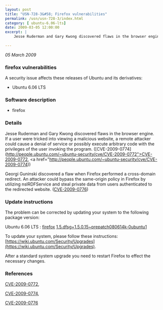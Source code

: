 ```yaml
---
layout: post
title: "USN-728-3&#58; Firefox vulnerabilities"
permalink: /usn/usn-728-3/index.html
category: [ ubuntu-6.06-lts]
date: 2009-03-05 12:00:00
excerpt: |
    Jesse Ruderman and Gary Kwong discovered flaws in the browser engine. If a user were tricked into viewing a malicious website, a remote attacker could cause a denial of service or possibly execute arbitrary code with the privileges of the user invoking the program. ([CVE-2009-0774](http://people.ubuntu.com/~ubuntu-security/cve/CVE-2009-0772">CVE-2009-0772</a>, <a href="http://people.ubuntu.com/~ubuntu-security/cve/CVE-2009-0774))
    
--- 
```

 
 

*05 March 2009*

### firefox vulnerabilities

A security issue affects these releases of Ubuntu and its derivatives:

* Ubuntu 6.06 LTS

### Software description

* firefox 

### Details

Jesse Ruderman and Gary Kwong discovered flaws in the browser engine. If a user were tricked into viewing a malicious website, a remote attacker could cause a denial of service or possibly execute arbitrary code with the privileges of the user invoking the program. ([CVE-2009-0774](http://people.ubuntu.com/~ubuntu-security/cve/CVE-2009-0772">CVE-2009-0772</a>, <a href="http://people.ubuntu.com/~ubuntu-security/cve/CVE-2009-0774))

Georgi Guninski discovered a flaw when Firefox performed a cross-domain redirect. An attacker could bypass the same-origin policy in Firefox by utilizing nsIRDFService and steal private data from users authenticated to the redirected website. ([CVE-2009-0776](http://people.ubuntu.com/~ubuntu-security/cve/CVE-2009-0776)) 

### Update instructions

The problem can be corrected by updating your system to the following package version:

Ubuntu 6.06 LTS
 : [firefox](https://launchpad.net/ubuntu/+source/firefox) <span> [1.5.dfsg+1.5.0.15~prepatch080614k-0ubuntu1](https://launchpad.net/ubuntu/+source/firefox/1.5.dfsg+1.5.0.15~prepatch080614k-0ubuntu1) </span> 

To update your system, please follow these instructions: [https://wiki.ubuntu.com/Security/Upgrades](https://wiki.ubuntu.com/Security/Upgrades).

After a standard system upgrade you need to restart Firefox to effect the necessary changes. 

### References

 
 [CVE-2009-0772](http://people.ubuntu.com/~ubuntu-security/cve/CVE-2009-0772), 

 [CVE-2009-0774](http://people.ubuntu.com/~ubuntu-security/cve/CVE-2009-0774), 

 [CVE-2009-0776](http://people.ubuntu.com/~ubuntu-security/cve/CVE-2009-0776)
 

